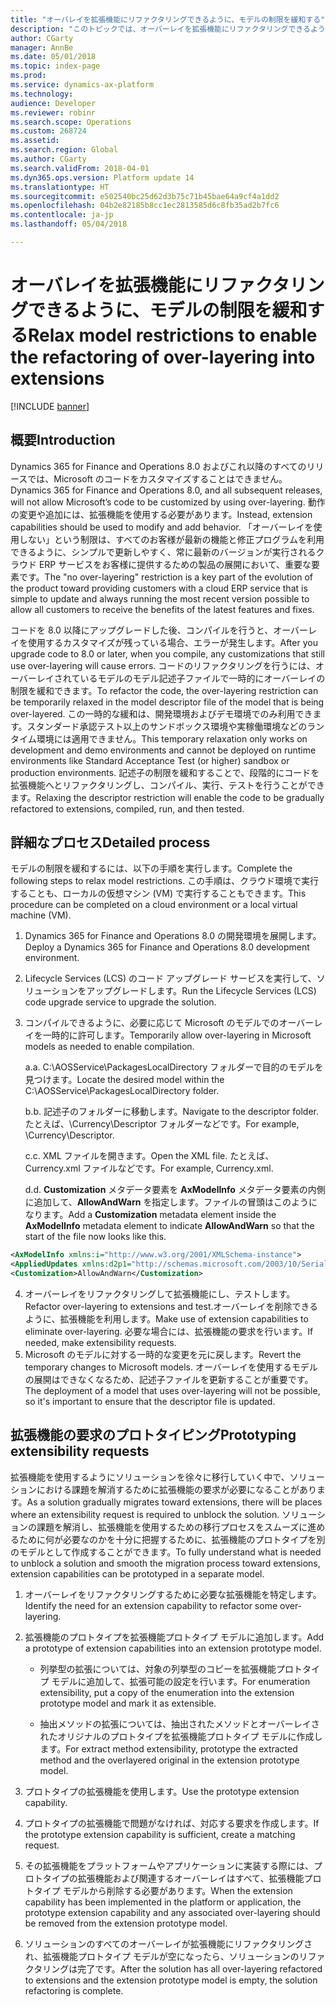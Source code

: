 ```yaml
---
title: "オーバレイを拡張機能にリファクタリングできるように、モデルの制限を緩和する"
description: "このトピックでは、オーバーレイを拡張機能にリファクタリングできるように、モデルの制限を緩和する方法について説明します。 Microsoft Dynamics 365 for Finance and Operations 8.0 ではモデルがシールされているため、制限の緩和が必要となります。"
author: CGarty
manager: AnnBe
ms.date: 05/01/2018
ms.topic: index-page
ms.prod: 
ms.service: dynamics-ax-platform
ms.technology: 
audience: Developer
ms.reviewer: robinr
ms.search.scope: Operations
ms.custom: 268724
ms.assetid: 
ms.search.region: Global
ms.author: CGarty
ms.search.validFrom: 2018-04-01
ms.dyn365.ops.version: Platform update 14
ms.translationtype: HT
ms.sourcegitcommit: e502540bc25d62d3b75c71b45bae64a9cf4a1dd2
ms.openlocfilehash: 04b2e82185b8cc1ec2813585d6c8fb35ad2b7fc6
ms.contentlocale: ja-jp
ms.lasthandoff: 05/04/2018

---
```


# <a name="relax-model-restrictions-to-enable-the-refactoring-of-over-layering-into-extensions"></a><span data-ttu-id="4d2f6-104">オーバレイを拡張機能にリファクタリングできるように、モデルの制限を緩和する</span><span class="sxs-lookup"><span data-stu-id="4d2f6-104">Relax model restrictions to enable the refactoring of over-layering into extensions</span></span>

[!INCLUDE [banner](../includes/banner.md)]

## <a name="introduction"></a><span data-ttu-id="4d2f6-105">概要</span><span class="sxs-lookup"><span data-stu-id="4d2f6-105">Introduction</span></span> ##
<span data-ttu-id="4d2f6-106">Dynamics 365 for Finance and Operations 8.0 およびこれ以降のすべてのリリースでは、Microsoft のコードをカスタマイズすることはできません。</span><span class="sxs-lookup"><span data-stu-id="4d2f6-106">Dynamics 365 for Finance and Operations 8.0, and all subsequent releases, will not allow Microsoft’s code to be customized by using over-layering.</span></span> <span data-ttu-id="4d2f6-107">動作の変更や追加には、拡張機能を使用する必要があります。</span><span class="sxs-lookup"><span data-stu-id="4d2f6-107">Instead, extension capabilities should be used to modify and add behavior.</span></span> <span data-ttu-id="4d2f6-108">「オーバーレイを使用しない」という制限は、すべてのお客様が最新の機能と修正プログラムを利用できるように、シンプルで更新しやすく、常に最新のバージョンが実行されるクラウド ERP サービスをお客様に提供するための製品の展開において、重要な要素です。</span><span class="sxs-lookup"><span data-stu-id="4d2f6-108">The "no over-layering" restriction is a key part of the evolution of the product toward providing customers with a cloud ERP service that is simple to update and always running the most recent version possible to allow all customers to receive the benefits of the latest features and fixes.</span></span>

<span data-ttu-id="4d2f6-109">コードを 8.0 以降にアップグレードした後、コンパイルを行うと、オーバーレイを使用するカスタマイズが残っている場合、エラーが発生します。</span><span class="sxs-lookup"><span data-stu-id="4d2f6-109">After you upgrade code to 8.0 or later, when you compile, any customizations that still use over-layering will cause errors.</span></span> <span data-ttu-id="4d2f6-110">コードのリファクタリングを行うには、オーバーレイされているモデルのモデル記述子ファイルで一時的にオーバーレイの制限を緩和できます。</span><span class="sxs-lookup"><span data-stu-id="4d2f6-110">To refactor the code, the over-layering restriction can be temporarily relaxed in the model descriptor file of the model that is being over-layered.</span></span> <span data-ttu-id="4d2f6-111">この一時的な緩和は、開発環境およびデモ環境でのみ利用できます。スタンダード承認テスト以上のサンドボックス環境や実稼働環境などのランタイム環境には適用できません。</span><span class="sxs-lookup"><span data-stu-id="4d2f6-111">This temporary relaxation only works on development and demo environments and cannot be deployed on runtime environments like Standard Acceptance Test (or higher) sandbox or production environments.</span></span> <span data-ttu-id="4d2f6-112">記述子の制限を緩和することで、段階的にコードを拡張機能へとリファクタリングし、コンパイル、実行、テストを行うことができます。</span><span class="sxs-lookup"><span data-stu-id="4d2f6-112">Relaxing the descriptor restriction will enable the code to be gradually refactored to extensions, compiled, run, and then tested.</span></span> 

## <a name="detailed-process"></a><span data-ttu-id="4d2f6-113">詳細なプロセス</span><span class="sxs-lookup"><span data-stu-id="4d2f6-113">Detailed process</span></span> ##
<span data-ttu-id="4d2f6-114">モデルの制限を緩和するには、以下の手順を実行します。</span><span class="sxs-lookup"><span data-stu-id="4d2f6-114">Complete the following steps to relax model restrictions.</span></span> <span data-ttu-id="4d2f6-115">この手順は、クラウド環境で実行することも、ローカルの仮想マシン (VM) で実行することもできます。</span><span class="sxs-lookup"><span data-stu-id="4d2f6-115">This procedure can be completed on a cloud environment or a local virtual machine (VM).</span></span>

1. <span data-ttu-id="4d2f6-116">Dynamics 365 for Finance and Operations 8.0 の開発環境を展開します。</span><span class="sxs-lookup"><span data-stu-id="4d2f6-116">Deploy a Dynamics 365 for Finance and Operations 8.0 development environment.</span></span> 
2. <span data-ttu-id="4d2f6-117">Lifecycle Services (LCS) のコード アップグレード サービスを実行して、ソリューションをアップグレードします。</span><span class="sxs-lookup"><span data-stu-id="4d2f6-117">Run the Lifecycle Services (LCS) code upgrade service to upgrade the solution.</span></span>
3. <span data-ttu-id="4d2f6-118">コンパイルできるように、必要に応じて Microsoft のモデルでのオーバーレイを一時的に許可します。</span><span class="sxs-lookup"><span data-stu-id="4d2f6-118">Temporarily allow over-layering in Microsoft models as needed to enable compilation.</span></span>
    
    <span data-ttu-id="4d2f6-119">a.</span><span class="sxs-lookup"><span data-stu-id="4d2f6-119">a.</span></span> <span data-ttu-id="4d2f6-120">C:\AOSService\PackagesLocalDirectory フォルダーで目的のモデルを見つけます。</span><span class="sxs-lookup"><span data-stu-id="4d2f6-120">Locate the desired model within the C:\AOSService\PackagesLocalDirectory folder.</span></span>
    
    <span data-ttu-id="4d2f6-121">b.</span><span class="sxs-lookup"><span data-stu-id="4d2f6-121">b.</span></span> <span data-ttu-id="4d2f6-122">記述子のフォルダーに移動します。</span><span class="sxs-lookup"><span data-stu-id="4d2f6-122">Navigate to the descriptor folder.</span></span> <span data-ttu-id="4d2f6-123">たとえば、\Currency\Descriptor フォルダーなどです。</span><span class="sxs-lookup"><span data-stu-id="4d2f6-123">For example, \Currency\Descriptor.</span></span>
    
    <span data-ttu-id="4d2f6-124">c.</span><span class="sxs-lookup"><span data-stu-id="4d2f6-124">c.</span></span> <span data-ttu-id="4d2f6-125">XML ファイルを開きます。</span><span class="sxs-lookup"><span data-stu-id="4d2f6-125">Open the XML file.</span></span> <span data-ttu-id="4d2f6-126">たとえば、Currency.xml ファイルなどです。</span><span class="sxs-lookup"><span data-stu-id="4d2f6-126">For example, Currency.xml.</span></span>
    
    <span data-ttu-id="4d2f6-127">d.</span><span class="sxs-lookup"><span data-stu-id="4d2f6-127">d.</span></span> <span data-ttu-id="4d2f6-128">**Customization** メタデータ要素を **AxModelInfo** メタデータ要素の内側に追加して、**AllowAndWarn** を指定します。ファイルの冒頭はこのようになります。</span><span class="sxs-lookup"><span data-stu-id="4d2f6-128">Add a **Customization** metadata element inside the **AxModelInfo** metadata element to indicate **AllowAndWarn** so that the start of the file now looks like this.</span></span>
            
```xml
<AxModelInfo xmlns:i="http://www.w3.org/2001/XMLSchema-instance">
<AppliedUpdates xmlns:d2p1="http://schemas.microsoft.com/2003/10/Serialization/Arrays" />
<Customization>AllowAndWarn</Customization>
```
    
4. <span data-ttu-id="4d2f6-129">オーバーレイをリファクタリングして拡張機能にし、テストします。</span><span class="sxs-lookup"><span data-stu-id="4d2f6-129">Refactor over-layering to extensions and test.</span></span> <span data-ttu-id="4d2f6-130">​オーバーレイを削除できるように、拡張機能を利用します。</span><span class="sxs-lookup"><span data-stu-id="4d2f6-130">Make use of extension capabilities to eliminate over-layering.</span></span> <span data-ttu-id="4d2f6-131">必要な場合には、拡張機能の要求を行います。</span><span class="sxs-lookup"><span data-stu-id="4d2f6-131">If needed, make extensibility requests.</span></span>
5. <span data-ttu-id="4d2f6-132">Microsoft のモデルに対する一時的な変更を元に戻します。</span><span class="sxs-lookup"><span data-stu-id="4d2f6-132">Revert the temporary changes to Microsoft models.</span></span> <span data-ttu-id="4d2f6-133">オーバーレイを使用するモデルの展開はできなくなるため、記述子ファイルを更新することが重要です。</span><span class="sxs-lookup"><span data-stu-id="4d2f6-133">The deployment of a model that uses over-layering will not be possible, so it's important to ensure that the descriptor file is updated.</span></span>
 
## <a name="prototyping-extensibility-requests"></a><span data-ttu-id="4d2f6-134">拡張機能の要求のプロトタイピング</span><span class="sxs-lookup"><span data-stu-id="4d2f6-134">Prototyping extensibility requests</span></span> ##
<span data-ttu-id="4d2f6-135">拡張機能を使用するようにソリューションを徐々に移行していく中で、ソリューションにおける課題を解消するために拡張機能の要求が必要になることがあります。</span><span class="sxs-lookup"><span data-stu-id="4d2f6-135">As a solution gradually migrates toward extensions, there will be places where an extensibility request is required to unblock the solution.</span></span> <span data-ttu-id="4d2f6-136">ソリューションの課題を解消し、拡張機能を使用するための移行プロセスをスムーズに進めるために何が必要なのかを十分に把握するために、拡張機能のプロトタイプを別のモデルとして作成することができます。</span><span class="sxs-lookup"><span data-stu-id="4d2f6-136">To fully understand what is needed to unblock a solution and smooth the migration process toward extensions, extension capabilities can be prototyped in a separate model.</span></span>

1. <span data-ttu-id="4d2f6-137">オーバーレイをリファクタリングするために必要な拡張機能を特定します。</span><span class="sxs-lookup"><span data-stu-id="4d2f6-137">Identify the need for an extension capability to refactor some over-layering.</span></span>
2. <span data-ttu-id="4d2f6-138">拡張機能のプロトタイプを拡張機能プロトタイプ モデルに追加します。</span><span class="sxs-lookup"><span data-stu-id="4d2f6-138">Add a prototype of extension capabilities into an extension prototype model.</span></span>

   - <span data-ttu-id="4d2f6-139">列挙型の拡張については、対象の列挙型のコピーを拡張機能プロトタイプ モデルに追加して、拡張可能の設定を行います。</span><span class="sxs-lookup"><span data-stu-id="4d2f6-139">For enumeration extensibility, put a copy of the enumeration into the extension prototype model and mark it as extensible.</span></span>
    
   - <span data-ttu-id="4d2f6-140">抽出メソッドの拡張については、抽出されたメソッドとオーバーレイされたオリジナルのプロトタイプを拡張機能プロトタイプ モデルに作成します。</span><span class="sxs-lookup"><span data-stu-id="4d2f6-140">For extract method extensibility, prototype the extracted method and the overlayered original in the extension prototype model.</span></span>
    
3. <span data-ttu-id="4d2f6-141">プロトタイプの拡張機能を使用します。</span><span class="sxs-lookup"><span data-stu-id="4d2f6-141">Use the prototype extension capability.</span></span>
4. <span data-ttu-id="4d2f6-142">プロトタイプの拡張機能で問題がなければ、対応する要求を作成します。</span><span class="sxs-lookup"><span data-stu-id="4d2f6-142">If the prototype extension capability is sufficient, create a matching request.</span></span>
5. <span data-ttu-id="4d2f6-143">その拡張機能をプラットフォームやアプリケーションに実装する際には、プロトタイプの拡張機能および関連するオーバーレイはすべて、拡張機能プロトタイプ モデルから削除する必要があります。</span><span class="sxs-lookup"><span data-stu-id="4d2f6-143">When the extension capability has been implemented in the platform or application, the prototype extension capability and any associated over-layering should be removed from the extension prototype model.</span></span>
6. <span data-ttu-id="4d2f6-144">ソリューションのすべてのオーバーレイが拡張機能にリファクタリングされ、拡張機能プロトタイプ モデルが空になったら、ソリューションのリファクタリングは完了です。</span><span class="sxs-lookup"><span data-stu-id="4d2f6-144">After the solution has all over-layering refactored to extensions and the extension prototype model is empty, the solution refactoring is complete.</span></span>

